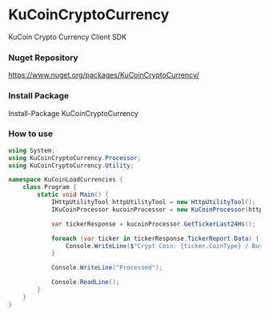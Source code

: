 # KuCoinCryptoCurrency
KuCoin Crypto Currency Client SDK

### Nuget Repository
https://www.nuget.org/packages/KuCoinCryptoCurrency/

### Install Package
Install-Package KuCoinCryptoCurrency

### How to use

```cs
using System;
using KuCoinCryptoCurrency.Processor;
using KuCoinCryptoCurrency.Utility;

namespace KuCoinLoadCurrencies {
    class Program {
        static void Main() {
            IHttpUtilityTool httpUtilityTool = new HttpUtilityTool();
            IKuCoinProcessor kucoinProcessor = new KuCoinProcessor(httpUtilityTool);

            var tickerResponse = kucoinProcessor.GetTickerLast24Hs();

            foreach (var ticker in tickerResponse.TickerReport.Data) {
                Console.WriteLine($"Crypt Coin: {ticker.CoinType} / Buy: {ticker.Buy} / Change Rate: {ticker.ChangeRate}");
            }

            Console.WriteLine("Processed");

            Console.ReadLine();
        }
    }
}
```
